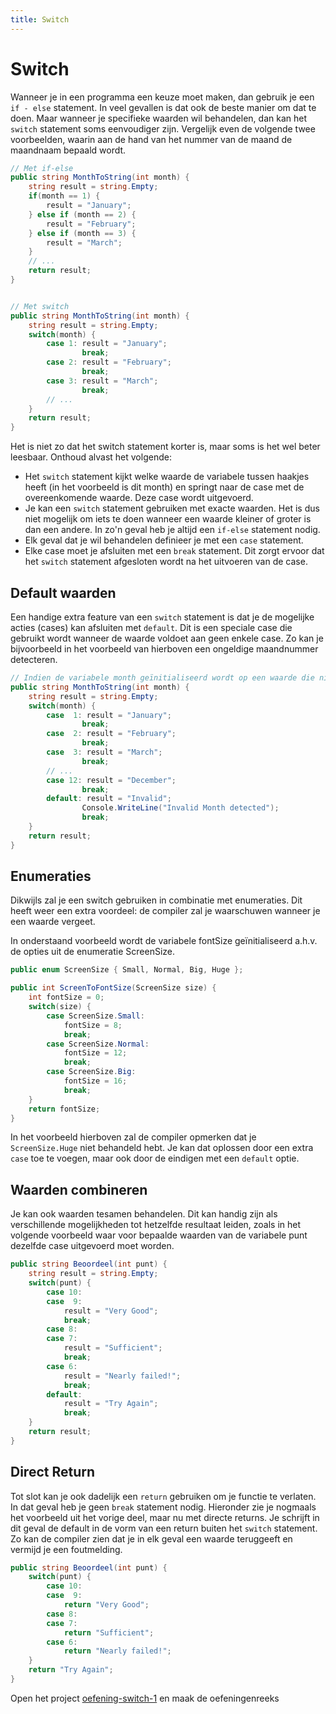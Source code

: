 ```yaml
---
title: Switch
---
```

# Switch

Wanneer je in een programma een keuze moet maken, dan gebruik je een `if - else` statement. In veel gevallen is dat ook de beste manier om dat te doen. Maar wanneer je specifieke waarden wil behandelen, dan kan het `switch` statement soms eenvoudiger zijn. Vergelijk even de volgende twee voorbeelden, waarin aan de hand van het nummer van de maand de maandnaam bepaald wordt.

```csharp
// Met if-else
public string MonthToString(int month) {
    string result = string.Empty;
    if(month == 1) {
        result = "January";
    } else if (month == 2) {
        result = "February";
    } else if (month == 3) {
        result = "March";
    }
    // ...
    return result;
}


// Met switch
public string MonthToString(int month) {
    string result = string.Empty;
    switch(month) {
        case 1: result = "January"; 
                break;
        case 2: result = "February";
                break;
        case 3: result = "March";
                break;
        // ...
    }
    return result;
}
```

Het is niet zo dat het switch statement korter is, maar soms is het wel beter leesbaar. Onthoud alvast het volgende:

- Het `switch` statement kijkt welke waarde de variabele tussen haakjes heeft (in het voorbeeld is dit month) en springt naar de case met de overeenkomende waarde. Deze case wordt uitgevoerd.
- Je kan een `switch` statement gebruiken met exacte waarden. Het is dus niet mogelijk om iets te doen wanneer een waarde kleiner of groter is dan een andere. In zo'n geval heb je altijd een `if-else` statement nodig.
- Elk geval dat je wil behandelen definieer je met een `case` statement.
- Elke case moet je afsluiten met een `break` statement. Dit zorgt ervoor dat het `switch` statement afgesloten wordt na het uitvoeren van de case. 

## Default waarden
Een handige extra feature van een `switch` statement is dat je de mogelijke acties (cases) kan afsluiten met `default`. Dit is een speciale case die gebruikt wordt wanneer de waarde voldoet aan geen enkele case. Zo kan je bijvoorbeeld in het voorbeeld van hierboven een ongeldige maandnummer detecteren.

```csharp
// Indien de variabele month geïnitialiseerd wordt op een waarde die niet tussen 1 en 12 (grenzen inbegrepen) ligt, dan voert het switch statement het instructieblok bij default uit.
public string MonthToString(int month) {
    string result = string.Empty;
    switch(month) {
        case  1: result = "January"; 
                break;
        case  2: result = "February";
                break;
        case  3: result = "March";
                break;
        // ...
        case 12: result = "December";
                break;
        default: result = "Invalid";
                Console.WriteLine("Invalid Month detected");
                break;
    }
    return result;
}
```

## Enumeraties
Dikwijls zal je een switch gebruiken in combinatie met enumeraties. Dit heeft weer een extra voordeel: de compiler zal je waarschuwen wanneer je een waarde vergeet.

In onderstaand voorbeeld wordt de variabele fontSize geïnitialiseerd a.h.v. de opties uit de enumeratie ScreenSize.

```csharp
public enum ScreenSize { Small, Normal, Big, Huge };

public int ScreenToFontSize(ScreenSize size) {
    int fontSize = 0;
    switch(size) {
        case ScreenSize.Small:
            fontSize = 8;
            break;
        case ScreenSize.Normal:
            fontSize = 12;
            break;
        case ScreenSize.Big:
            fontSize = 16;
            break;
    }
    return fontSize;
}
```
In het voorbeeld hierboven zal de compiler opmerken dat je `ScreenSize.Huge` niet behandeld hebt. Je kan dat oplossen door een extra `case` toe te voegen, maar ook door de eindigen met een `default` optie.

## Waarden combineren
Je kan ook waarden tesamen behandelen. Dit kan handig zijn als verschillende mogelijkheden tot hetzelfde resultaat leiden, zoals in het volgende voorbeeld waar voor bepaalde waarden van de variabele punt dezelfde case uitgevoerd moet worden.

```csharp
public string Beoordeel(int punt) {
    string result = string.Empty;
    switch(punt) {
        case 10:
        case  9:
            result = "Very Good";
            break;
        case 8:
        case 7:
            result = "Sufficient";
            break;
        case 6:
            result = "Nearly failed!";
            break;
        default:
            result = "Try Again";
            break;
    }
    return result;
}
```

## Direct Return
Tot slot kan je ook dadelijk een `return` gebruiken om je functie te verlaten. In dat geval heb je geen `break` statement nodig. Hieronder zie je nogmaals het voorbeeld uit het vorige deel, maar nu met directe returns. Je schrijft in dit geval de default in de vorm van een return buiten het `switch` statement. Zo kan de compiler zien dat je in elk geval een waarde teruggeeft en vermijd je een foutmelding.

```csharp
public string Beoordeel(int punt) {
    switch(punt) {
        case 10:
        case  9:
            return "Very Good";
        case 8:
        case 7:
            return "Sufficient";
        case 6:
            return "Nearly failed!";
    }
    return "Try Again";
}
```

<div class="note oefening">
    <p>Open het project <a href="https://github.com/sma-it/oefening-switch-1" target="_blank">oefening-switch-1</a> en maak de oefeningenreeks</p>
</div>



